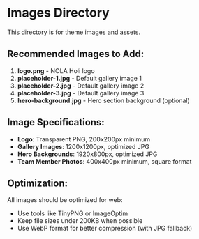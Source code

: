 # Images Directory

This directory is for theme images and assets.

## Recommended Images to Add:

1. **logo.png** - NOLA Holi logo
2. **placeholder-1.jpg** - Default gallery image 1
3. **placeholder-2.jpg** - Default gallery image 2
4. **placeholder-3.jpg** - Default gallery image 3
5. **hero-background.jpg** - Hero section background (optional)

## Image Specifications:

- **Logo**: Transparent PNG, 200x200px minimum
- **Gallery Images**: 1200x1200px, optimized JPG
- **Hero Backgrounds**: 1920x800px, optimized JPG
- **Team Member Photos**: 400x400px minimum, square format

## Optimization:

All images should be optimized for web:
- Use tools like TinyPNG or ImageOptim
- Keep file sizes under 200KB when possible
- Use WebP format for better compression (with JPG fallback)

